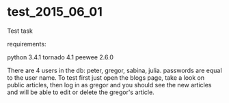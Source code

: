 # test_2015_06_01
Test task

requirements:

python 3.4.1
tornado 4.1
peewee 2.6.0

There are 4 users in the db: peter, gregor, sabina, julia. passwords are equal to the user name.
To test first just open the blogs page, take a look on public articles, then log in as gregor and you should see
the new articles and will be able to edit or delete the gregor's article.
